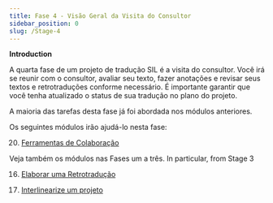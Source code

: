 ```yaml
---
title: Fase 4 - Visão Geral da Visita do Consultor
sidebar_position: 0
slug: /Stage-4
---
```




**Introduction**


A quarta fase de um projeto de tradução SIL é a visita do consultor. Você irá se reunir com o consultor, avaliar seu texto, fazer anotações e revisar seus textos e retrotraduções conforme necessário. É importante garantir que você tenha atualizado o status de sua tradução no plano do projeto.


A maioria das tarefas desta fase já foi abordada nos módulos anteriores.


Os seguintes módulos irão ajudá-lo nesta fase:


 20.  [Ferramentas de Colaboração](/20.CT)


Veja também os módulos nas Fases um a três. In particular, from Stage 3


 16.  [Elaborar uma Retrotradução](/16.BT1)


 17.  [Interlinearize um projeto](/17.BT2)

